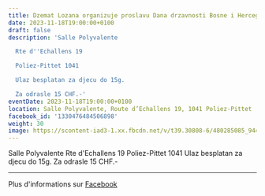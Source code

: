 ```yaml
---
title: Dzemat Lozana organizuje proslavu Dana drzavnosti Bosne i Hercegovine
date: 2023-11-18T19:00:00+0100
draft: false
description: 'Salle Polyvalente

  Rte d''Echallens 19

  Poliez-Pittet 1041

  Ulaz besplatan za djecu do 15g.

  Za odrasle 15 CHF.-'
eventDate: 2023-11-18T19:00:00+0100
location: Salle Polyvalente, Route d’Echallens 19, 1041 Poliez-Pittet
facebook_id: '1330476484506898'
weight: 30
image: https://scontent-iad3-1.xx.fbcdn.net/v/t39.30808-6/480285085_944333661160567_3277375841641556820_n.jpg?_nc_cat=107&ccb=1-7&_nc_sid=9e60e4&_nc_ohc=BtuWuzBOP9sQ7kNvwEWlwsx&_nc_oc=AdnsZDssfP53zVUpGsoQB8iCmZtl962cbJVbAJ0xQGto_anFgjFGPBhWJ5FjCScfsP8&_nc_zt=23&_nc_ht=scontent-iad3-1.xx&edm=ABTKTjYEAAAA&_nc_gid=2JAfE6_U9dsEGENbMWeTdQ&oh=00_AfSwM4LELnJ5odBKzry0B2BFFlRrWlV0-LZW2J5tkBokeg&oe=688F7FDF
---
```


Salle Polyvalente
Rte d'Echallens 19
Poliez-Pittet 1041
Ulaz besplatan za djecu do 15g.
Za odrasle 15 CHF.-

---

Plus d'informations sur [Facebook](https://facebook.com/events/1330476484506898)